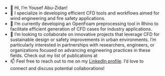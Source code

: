 - 👋 Hi, I’m Yousef Abu-Zidan!
- 👀 I specialize in developing efficient CFD tools and workflows aimed for wind engineering and fire safety applications.
- 🌱 I’m currently developing an OpenFoam preprocessing tool in Rhino to facilitate efficient generation of CFD cases for industry applications.
- 💞️ I’m looking to collaborate on innovative projects that leverage CFD for sustainable design or safety improvements in urban environments. I’m particularly interested in partnerships with researchers, engineers, or organizations focused on advancing engineering practices in these fields. Check out my list of publications at 
- 📫 Feel free to reach out to me on my [LinkedIn profile](https://www.linkedin.com/in/yousef-abu-zidan/). I’d love to connect and discuss potential collaborations!

<!---
yabuzidan/yabuzidan is a ✨ special ✨ repository because its `README.md` (this file) appears on your GitHub profile.
You can click the Preview link to take a look at your changes.
--->
